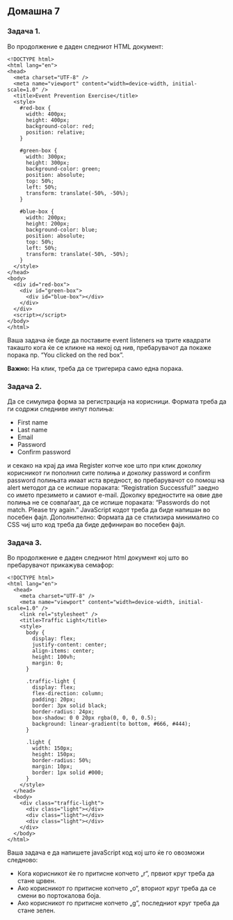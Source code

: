 ## Домашна 7

### Задача 1.

Во продолжение е даден следниот HTML документ:

```
<!DOCTYPE html>
<html lang="en">
<head>
  <meta charset="UTF-8" />
  <meta name="viewport" content="width=device-width, initial-scale=1.0" />
  <title>Event Prevention Exercise</title>
  <style>
    #red-box {
      width: 400px;
      height: 400px;
      background-color: red;
      position: relative;
    }

    #green-box {
      width: 300px;
      height: 300px;
      background-color: green;
      position: absolute;
      top: 50%;
      left: 50%;
      transform: translate(-50%, -50%);
    }

    #blue-box {
      width: 200px;
      height: 200px;
      background-color: blue;
      position: absolute;
      top: 50%;
      left: 50%;
      transform: translate(-50%, -50%);
    }
  </style>
</head>
<body>
  <div id="red-box">
    <div id="green-box">
      <div id="blue-box"></div>
    </div>
  </div>
  <script></script>
</body>
</html>
```

Ваша задача ќе биде да поставите event listeners на трите квадрати такашто кога ќе се кликне на некој од нив, пребарувачот да покаже порака пр. “You clicked on the red box”.

**Важно:** На клик, треба да се тригерира само една порака.

### Задача 2.

Да се симулира форма за регистрација на корисници. Формата треба да ги содржи следниве инпут полиња:

- First name
- Last name
- Email
- Password
- Confirm password

и секако на крај да има Register копче кое што при клик доколку корисникот ги пополнил сите полиња и доколку password и confirm passwоrd полињата имаат иста вредност, во пребарувачот со помош на alert методот да се испише пораката: “Registration Successful!” заедно со името презимето и самиот e-mail. Доколку вредностите на овие две полиња не се совпаѓаат, да се испише пораката: “Passwords do not match. Please try again.” JavaScript кодот треба да биде напишан во посебен фајл.
Дополнително: Формата да се стилизира минимално со CSS чиј што код треба да биде дефиниран во посебен фајл.

### Задача 3.

Во продолжение е даден следниот html документ кој што во пребарувачот прикажува семафор:

```
<!DOCTYPE html>
<html lang="en">
  <head>
    <meta charset="UTF-8" />
    <meta name="viewport" content="width=device-width, initial-scale=1.0" />
    <link rel="stylesheet" />
    <title>Traffic Light</title>
    <style>
      body {
        display: flex;
        justify-content: center;
        align-items: center;
        height: 100vh;
        margin: 0;
      }

      .traffic-light {
        display: flex;
        flex-direction: column;
        padding: 20px;
        border: 3px solid black;
        border-radius: 24px;
        box-shadow: 0 0 20px rgba(0, 0, 0, 0.5);
        background: linear-gradient(to bottom, #666, #444);
      }

      .light {
        width: 150px;
        height: 150px;
        border-radius: 50%;
        margin: 10px;
        border: 1px solid #000;
      }
    </style>
  </head>
  <body>
    <div class="traffic-light">
      <div class="light"></div>
      <div class="light"></div>
      <div class="light"></div>
    </div>
  </body>
</html>
```

Ваша задача е да напишете javaScript код кој што ќе го овозможи следново:

- Кога корисникот ќе го притисне копчето „r“, првиот круг треба да стане црвен.
- Ако корисникот го притисне копчето „o“, вториот круг треба да се смени во портокалова боја.
- Ако корисникот го притисне копчето „g“, последниот круг треба да стане зелен.
